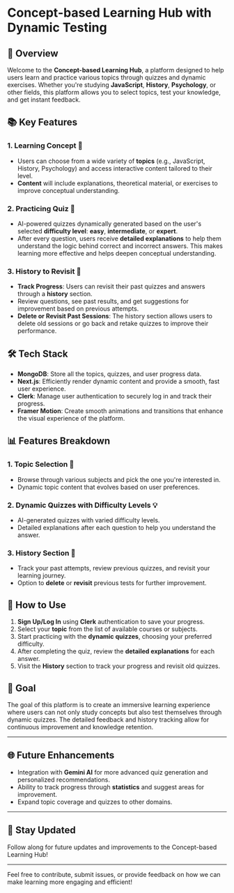 # Concept-based Learning Hub with Dynamic Testing

## 🚀 Overview
Welcome to the **Concept-based Learning Hub**, a platform designed to help users learn and practice various topics through quizzes and dynamic exercises. Whether you're studying **JavaScript**, **History**, **Psychology**, or other fields, this platform allows you to select topics, test your knowledge, and get instant feedback.

## 📚 Key Features

### 1. **Learning Concept** 📘
- Users can choose from a wide variety of **topics** (e.g., JavaScript, History, Psychology) and access interactive content tailored to their level.
- **Content** will include explanations, theoretical material, or exercises to improve conceptual understanding.

### 2. **Practicing Quiz** 📝
- AI-powered quizzes dynamically generated based on the user's selected **difficulty level**: **easy**, **intermediate**, or **expert**.
- After every question, users receive **detailed explanations** to help them understand the logic behind correct and incorrect answers. This makes learning more effective and helps deepen conceptual understanding.

### 3. **History to Revisit** 🔄
- **Track Progress**: Users can revisit their past quizzes and answers through a **history** section.
- Review questions, see past results, and get suggestions for improvement based on previous attempts.
- **Delete or Revisit Past Sessions**: The history section allows users to delete old sessions or go back and retake quizzes to improve their performance.

## 🛠️ Tech Stack

- **MongoDB**: Store all the topics, quizzes, and user progress data.
- **Next.js**: Efficiently render dynamic content and provide a smooth, fast user experience.
- **Clerk**: Manage user authentication to securely log in and track their progress.
- **Framer Motion**: Create smooth animations and transitions that enhance the visual experience of the platform.

## 📊 Features Breakdown

### 1. **Topic Selection** 🎯
- Browse through various subjects and pick the one you're interested in.
- Dynamic topic content that evolves based on user preferences.

### 2. **Dynamic Quizzes with Difficulty Levels** 💡
- AI-generated quizzes with varied difficulty levels.
- Detailed explanations after each question to help you understand the answer.

### 3. **History Section** 📅
- Track your past attempts, review previous quizzes, and revisit your learning journey.
- Option to **delete** or **revisit** previous tests for further improvement.

## 🔧 How to Use

1. **Sign Up/Log In** using **Clerk** authentication to save your progress.
2. Select your **topic** from the list of available courses or subjects.
3. Start practicing with the **dynamic quizzes**, choosing your preferred difficulty.
4. After completing the quiz, review the **detailed explanations** for each answer.
5. Visit the **History** section to track your progress and revisit old quizzes.

## 🎯 Goal
The goal of this platform is to create an immersive learning experience where users can not only study concepts but also test themselves through dynamic quizzes. The detailed feedback and history tracking allow for continuous improvement and knowledge retention.

---

## 🌐 Future Enhancements
- Integration with **Gemini AI** for more advanced quiz generation and personalized recommendations.
- Ability to track progress through **statistics** and suggest areas for improvement.
- Expand topic coverage and quizzes to other domains.

---

## 📢 Stay Updated
Follow along for future updates and improvements to the Concept-based Learning Hub!

---

Feel free to contribute, submit issues, or provide feedback on how we can make learning more engaging and efficient!